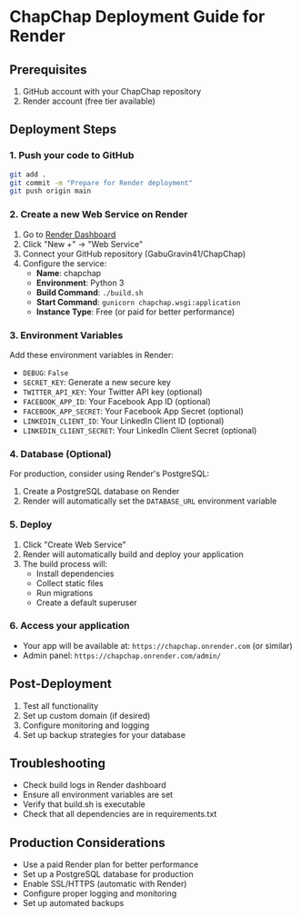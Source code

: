 # ChapChap Deployment Guide for Render

## Prerequisites
1. GitHub account with your ChapChap repository
2. Render account (free tier available)

## Deployment Steps

### 1. Push your code to GitHub
```bash
git add .
git commit -m "Prepare for Render deployment"
git push origin main
```

### 2. Create a new Web Service on Render
1. Go to [Render Dashboard](https://dashboard.render.com/)
2. Click "New +" → "Web Service"
3. Connect your GitHub repository (GabuGravin41/ChapChap)
4. Configure the service:
   - **Name**: chapchap
   - **Environment**: Python 3
   - **Build Command**: `./build.sh`
   - **Start Command**: `gunicorn chapchap.wsgi:application`
   - **Instance Type**: Free (or paid for better performance)

### 3. Environment Variables
Add these environment variables in Render:
- `DEBUG`: `False`
- `SECRET_KEY`: Generate a new secure key
- `TWITTER_API_KEY`: Your Twitter API key (optional)
- `FACEBOOK_APP_ID`: Your Facebook App ID (optional)
- `FACEBOOK_APP_SECRET`: Your Facebook App Secret (optional)
- `LINKEDIN_CLIENT_ID`: Your LinkedIn Client ID (optional)
- `LINKEDIN_CLIENT_SECRET`: Your LinkedIn Client Secret (optional)

### 4. Database (Optional)
For production, consider using Render's PostgreSQL:
1. Create a PostgreSQL database on Render
2. Render will automatically set the `DATABASE_URL` environment variable

### 5. Deploy
1. Click "Create Web Service"
2. Render will automatically build and deploy your application
3. The build process will:
   - Install dependencies
   - Collect static files
   - Run migrations
   - Create a default superuser

### 6. Access your application
- Your app will be available at: `https://chapchap.onrender.com` (or similar)
- Admin panel: `https://chapchap.onrender.com/admin/`

## Post-Deployment
1. Test all functionality
2. Set up custom domain (if desired)
3. Configure monitoring and logging
4. Set up backup strategies for your database

## Troubleshooting
- Check build logs in Render dashboard
- Ensure all environment variables are set
- Verify that build.sh is executable
- Check that all dependencies are in requirements.txt

## Production Considerations
- Use a paid Render plan for better performance
- Set up a PostgreSQL database for production
- Enable SSL/HTTPS (automatic with Render)
- Configure proper logging and monitoring
- Set up automated backups
